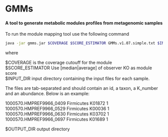 # GMMs
#### A tool to generate metabolic modules profiles from metagenomic samples


To run the module mapping tool use the following command

```Bash
java -jar gmms.jar $COVERAGE $SCORE_ESTIMATOR GMMs.v1.07.simple.txt $INPUT_DIR $OUTPUT_DIR 2
```

where 

$COVERAGE is the coverage cutouff for the module  
$SCORE_ESTIMATOR Use [median|average] of observer KO as module score  
$INPUT_DIR input directory containing the input files for each sample.

The files are tab-separated and should contain an id, a taxon, a K_number and an abundance.
Below is an example:

1000570.HMPREF9966_0409	Firmicutes	K01872	1  
1000570.HMPREF9966_0529	Firmicutes	K00036	1  
1000570.HMPREF9966_0630	Firmicutes	K03702	1  
1000570.HMPREF9966_0697	Firmicutes	K01689	1

$OUTPUT_DIR output directory
